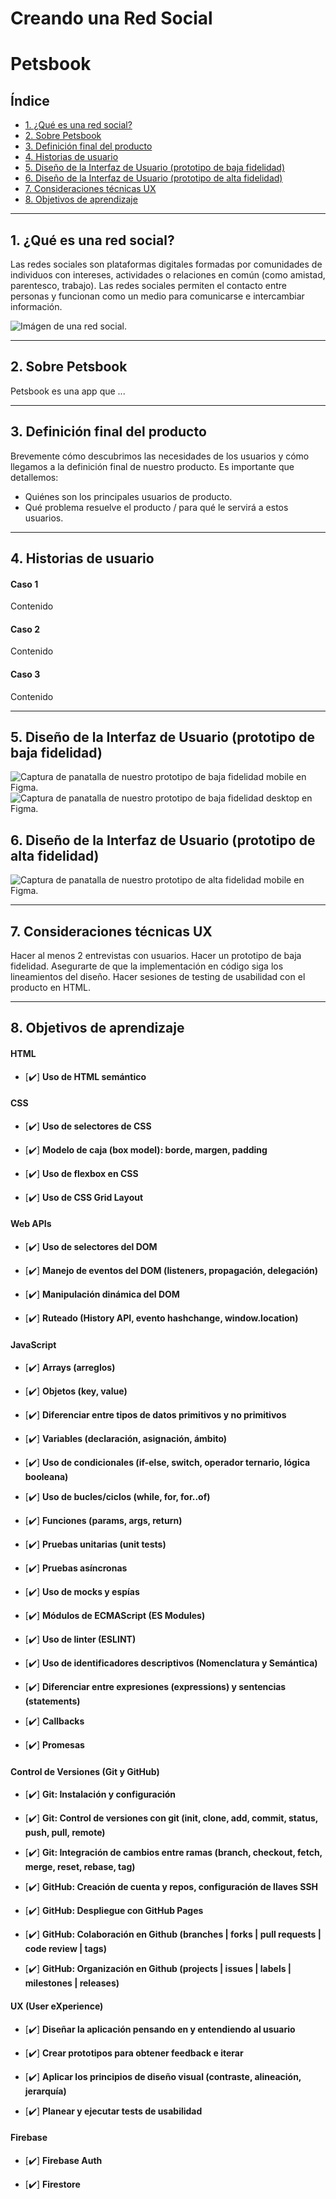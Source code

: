 # Creando una Red Social
# Petsbook

## Índice

* [1. ¿Qué es una red social?](#1-¿Qué-es-una-red-social?)
* [2. Sobre Petsbook](#2-sobre-petsbook)
* [3. Definición final del producto](#3-definición-final-del-producto)
* [4. Historias de usuario](#4-historias-de-usuario)
* [5. Diseño de la Interfaz de Usuario (prototipo de baja fidelidad)](#5-Diseño-de-la-Interfaz-de-Usuario)
* [6. Diseño de la Interfaz de Usuario (prototipo de alta fidelidad)](#6-Diseño-de-la-Interfaz-de-Usuario)
* [7. Consideraciones técnicas UX](#7-Consideraciones-técnicas-UX)
* [8. Objetivos de aprendizaje](#8-objetivos-de-aprendizaje)
***
## 1. ¿Qué es una red social?

Las redes sociales son plataformas digitales formadas por comunidades de individuos con intereses, actividades o relaciones en común (como amistad, parentesco, trabajo). Las redes sociales permiten el contacto entre personas y funcionan como un medio para comunicarse e intercambiar información.

<img src="red-social.jpg" alt="Imágen de una red social."/>

***
## 2. Sobre Petsbook

Petsbook es una app que ...

***
## 3. Definición final del producto

Brevemente cómo descubrimos las necesidades de los usuarios y cómo llegamos a la definición final de nuestro producto. Es importante que detallemos:

* Quiénes son los principales usuarios de producto.
* Qué problema resuelve el producto / para qué le servirá a estos usuarios.

***
## 4. Historias de usuario

<h4><b>Caso 1</b></h4>

Contenido

<h4><b>Caso 2</b></h4>

Contenido

<h4><b>Caso 3</b></h4>

Contenido

***
## 5.  Diseño de la Interfaz de Usuario (prototipo de baja fidelidad)

<img src="captura-de-pantalla-de-prototipo-de-baja-fidelidad-mobile.jpg" alt="Captura de panatalla de nuestro prototipo de baja fidelidad mobile en
Figma."/>
<img src="captura-prototipo-vista-de-desktop.jpg" alt="Captura de panatalla de nuestro prototipo de baja fidelidad desktop en Figma."/>


## 6. Diseño de la Interfaz de Usuario (prototipo de alta fidelidad)

<img src="captura-de-pantalla-de-prototipo-de-alta-fidelidad-mobile.jpg" alt="Captura de panatalla de nuestro prototipo de alta fidelidad mobile en
Figma."/>
<!-- <img src="captura-prototipo-alta-vista-de-desktop.jpg" alt="Captura de panatalla de nuestro prototipo de alta fidelidad desktop en Figma."/> -->

***
## 7. Consideraciones técnicas UX

Hacer al menos 2 entrevistas con usuarios.
Hacer un prototipo de baja fidelidad.
Asegurarte de que la implementación en código siga los lineamientos del diseño.
Hacer sesiones de testing de usabilidad con el producto en HTML.

***
## 8. Objetivos de aprendizaje

#### HTML

- [✔️] **Uso de HTML semántico**

 
#### CSS

- [✔️] **Uso de selectores de CSS**

- [✔️] **Modelo de caja (box model): borde, margen, padding**

- [✔️] **Uso de flexbox en CSS**

- [✔️] **Uso de CSS Grid Layout**

#### Web APIs

- [✔️] **Uso de selectores del DOM**

- [✔️] **Manejo de eventos del DOM (listeners, propagación, delegación)**

- [✔️] **Manipulación dinámica del DOM**


- [✔️] **Ruteado (History API, evento hashchange, window.location)**


#### JavaScript

- [✔️] **Arrays (arreglos)**

- [✔️] **Objetos (key, value)**

- [✔️] **Diferenciar entre tipos de datos primitivos y no primitivos**

- [✔️] **Variables (declaración, asignación, ámbito)**

- [✔️] **Uso de condicionales (if-else, switch, operador ternario, lógica booleana)**

- [✔️] **Uso de bucles/ciclos (while, for, for..of)**

- [✔️] **Funciones (params, args, return)**

- [✔️] **Pruebas unitarias (unit tests)**

- [✔️] **Pruebas asíncronas**

- [✔️] **Uso de mocks y espías**

- [✔️] **Módulos de ECMAScript (ES Modules)**

- [✔️] **Uso de linter (ESLINT)**

- [✔️] **Uso de identificadores descriptivos (Nomenclatura y Semántica)**

- [✔️] **Diferenciar entre expresiones (expressions) y sentencias (statements)**

- [✔️] **Callbacks**

 
- [✔️] **Promesas**

  
#### Control de Versiones (Git y GitHub)

- [✔️] **Git: Instalación y configuración**

- [✔️] **Git: Control de versiones con git (init, clone, add, commit, status, push, pull, remote)**

- [✔️] **Git: Integración de cambios entre ramas (branch, checkout, fetch, merge, reset, rebase, tag)**

- [✔️] **GitHub: Creación de cuenta y repos, configuración de llaves SSH**

- [✔️] **GitHub: Despliegue con GitHub Pages**

  
- [✔️] **GitHub: Colaboración en Github (branches | forks | pull requests | code review | tags)**

- [✔️] **GitHub: Organización en Github (projects | issues | labels | milestones | releases)**

#### UX (User eXperience)

- [✔️] **Diseñar la aplicación pensando en y entendiendo al usuario**

- [✔️] **Crear prototipos para obtener feedback e iterar**

- [✔️] **Aplicar los principios de diseño visual (contraste, alineación, jerarquía)**

- [✔️] **Planear y ejecutar tests de usabilidad**

#### Firebase

- [✔️] **Firebase Auth**

  
- [✔️] **Firestore**